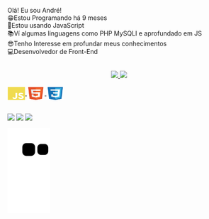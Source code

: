 Olá! Eu sou André!<br>
😁Estou Programando há 9 meses<br>
🌱Estou usando JavaScript<br>
📚Ví algumas linguagens como PHP MySQLI e aprofundado em JS<br>
😎Tenho Interesse em profundar meus conhecimentos<br>
💻Desenvolvedor de Front-End<br>

##

<div align="center">
  <a href="https://github.com/AndreOn01">
  <img height="180em" src="https://github-readme-stats.vercel.app/api?username=andre&show_icons=true&theme=white&include_all_commits=true&count_private=true"/>
  <img height="180em" src="https://github-readme-stats.vercel.app/api/top-langs/?username=andre&layout=compact&langs_count=7&theme=white"/>
</div>

<div style="display: inline_block"><br>
  <img align="center" alt="andre.js" height="30" width="40" src="https://raw.githubusercontent.com/devicons/devicon/master/icons/javascript/javascript-plain.svg">
    <img align="center" alt="andre-HTML" height="30" width="40" src="https://raw.githubusercontent.com/devicons/devicon/master/icons/html5/html5-original.svg">
  <img align="center" alt="andre-CSS" height="30" width="40" src="https://raw.githubusercontent.com/devicons/devicon/master/icons/css3/css3-original.svg">
</div>
 
 ##
 
<div>
  <a href="https://instagram.com/Andre_04ofc" target="_blank"><img src="https://img.shields.io/badge/-Instagram-%23E4405F?style=for-the- badge&logo=instagram&logoColor=white" target="_blank"></a>
<a href="https://discord.gg/andreon#6526" target="_blank"><img src="https://img.shields.io/badge/Discord-7289DA?style=for-the-badge&logo= discord&logoColor=white" target="_blank"></a>
  <a href = "andreonlinemt@yahoo.com"><img src="https://img.shields.io/badge/-Gmail-%23333?style=for-the-badge&logo=gmail&logoColor=white" destino ="_blank"></a>

  ![ Animação de cobra ](https://github.com/rafaballerini/rafaballerini/blob/output/github-contribution-grid-snake.svg)
 
</div>
